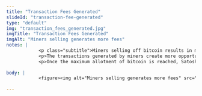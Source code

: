 ```yaml
--- 
title: "Transaction Fees Generated"
slideId: "transaction-fee-generated"
type: "default"
img: "transaction_fees_generated.jpg"
imgTitle: "Transaction Fees Generated"
imgAlt: "Miners selling generates more fees"
notes: | 
            <p class="subtitle">Miners selling off bitcoin results in more transactions being initiated. The cycle repeats.</p>
            <p>The transactions generated by miners create more opportunities for more transactions to be mined and more fees to be had. A new block is created and the cycle repeats. </p>
            <p>Once the maximum allotment of bitcoin is reached, Satoshi anticipated that transaction fees would pay for miner work after there are no more block rewards introducing new crypto into the ecosystem. </p>
        
body: | 
            <figure><img alt="Miners selling generates more fees" src="images/transaction_fees_generated.jpg" title="Transaction Fees Generated"></figure>
        
---
```


